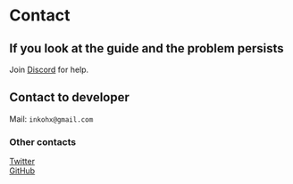 # Contact

## If you look at the guide and the problem persists

Join [Discord](https://discord.gg/JJhtTvG) for help.

## Contact to developer

Mail: `inkohx@gmail.com`

### Other contacts

[Twitter](https://twitter.com/InkoHX)  
[GitHub](https://github.com/InkoHX)
